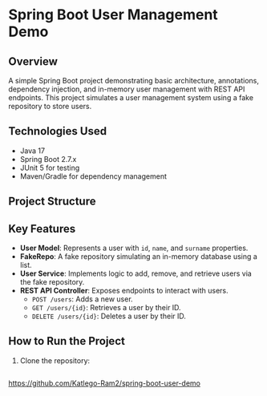 # Spring Boot User Management Demo

## Overview
A simple Spring Boot project demonstrating basic architecture, annotations, dependency injection, and in-memory user management with REST API endpoints. This project simulates a user management system using a fake repository to store users.

## Technologies Used
- Java 17
- Spring Boot 2.7.x
- JUnit 5 for testing
- Maven/Gradle for dependency management

## Project Structure


## Key Features
- **User Model**: Represents a user with `id`, `name`, and `surname` properties.
- **FakeRepo**: A fake repository simulating an in-memory database using a list.
- **User Service**: Implements logic to add, remove, and retrieve users via the fake repository.
- **REST API Controller**: Exposes endpoints to interact with users.
  - `POST /users`: Adds a new user.
  - `GET /users/{id}`: Retrieves a user by their ID.
  - `DELETE /users/{id}`: Deletes a user by their ID.

## How to Run the Project
1. Clone the repository:
   ```bash
https://github.com/Katlego-Ram2/spring-boot-user-demo
